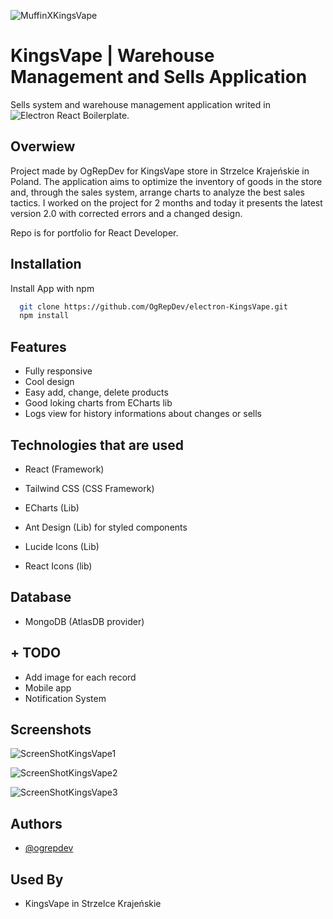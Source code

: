 
![MuffinXKingsVape](https://github.com/OgRepDev/electron-KingsVape/assets/137503655/234a4c13-eb22-4d2d-9521-86262821c264)


# KingsVape | Warehouse Management and Sells Application

Sells system and warehouse management application writed in ![Electron React Boilerplate](https://github.com/electron-react-boilerplate/electron-react-boilerplate).



## Overwiew

Project made by OgRepDev for KingsVape store in Strzelce Krajeńskie in Poland. The application aims to optimize the inventory of goods in the store and, through the sales system, arrange charts to analyze the best sales tactics. I worked on the project for 2 months and today it presents the latest version 2.0 with corrected errors and a changed design.

Repo is for portfolio for React Developer.


## Installation

Install App with npm

```bash
  git clone https://github.com/OgRepDev/electron-KingsVape.git
  npm install
```
    
## Features

- Fully responsive
- Cool design
- Easy add, change, delete products
- Good loking charts from ECharts lib
- Logs view for history informations about changes or sells


## Technologies that are used

- React (Framework)

- Tailwind CSS (CSS Framework)

- ECharts (Lib)

- Ant Design (Lib) for styled components

- Lucide Icons (Lib)

- React Icons (lib)

## Database

- MongoDB (AtlasDB provider)

## + TODO

- Add image for each record
- Mobile app
- Notification System

## Screenshots

![ScreenShotKingsVape1](https://github.com/OgRepDev/electron-KingsVape/assets/137503655/c8ec7384-5f27-450d-abb0-70062fdac24d)

![ScreenShotKingsVape2](https://github.com/OgRepDev/electron-KingsVape/assets/137503655/3aec34c6-2dad-4708-a16d-a51e984e5fef)

![ScreenShotKingsVape3](https://github.com/OgRepDev/electron-KingsVape/assets/137503655/2496553f-4c2e-42fd-81d1-0901200eadad)



## Authors

- [@ogrepdev](https://www.github.com/ogrepdev)


## Used By

- KingsVape in Strzelce Krajeńskie
